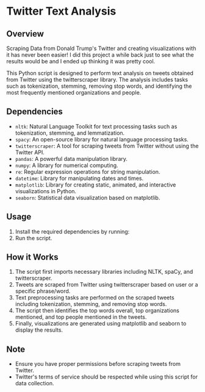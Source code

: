 # Twitter Text Analysis

## Overview
Scraping Data from Donald Trump's Twitter and creating visualizations with it has never been easier! I did this project a while back just to see what the results would be and I ended up thinking it was pretty cool.

This Python script is designed to perform text analysis on tweets obtained from Twitter using the twitterscraper library. The analysis includes tasks such as tokenization, stemming, removing stop words, and identifying the most frequently mentioned organizations and people.

## Dependencies

- `nltk`: Natural Language Toolkit for text processing tasks such as tokenization, stemming, and lemmatization.
- `spacy`: An open-source library for natural language processing tasks.
- `twitterscraper`: A tool for scraping tweets from Twitter without using the Twitter API.
- `pandas`: A powerful data manipulation library.
- `numpy`: A library for numerical computing.
- `re`: Regular expression operations for string manipulation.
- `datetime`: Library for manipulating dates and times.
- `matplotlib`: Library for creating static, animated, and interactive visualizations in Python.
- `seaborn`: Statistical data visualization based on matplotlib.

## Usage

1. Install the required dependencies by running:
2. Run the script.

## How it Works

1. The script first imports necessary libraries including NLTK, spaCy, and twitterscraper.
2. Tweets are scraped from Twitter using twitterscraper based on user or a specific phrase/word.
3. Text preprocessing tasks are performed on the scraped tweets including tokenization, stemming, and removing stop words.
4. The script then identifies the top words overall, top organizations mentioned, and top people mentioned in the tweets.
5. Finally, visualizations are generated using matplotlib and seaborn to display the results.

## Note

- Ensure you have proper permissions before scraping tweets from Twitter.
- Twitter's terms of service should be respected while using this script for data collection.



